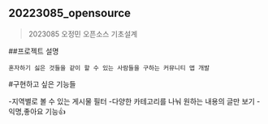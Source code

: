 ## 20223085_opensource
>2023085 오정민 오픈소스 기초설계

##프로젝트 설명
```
혼자하기 싫은 것들을 같이 할 수 있는 사람들을 구하는 커뮤니티 앱 개발
```
#구현하고 싶은 기능들

-지역별로 볼 수 있는 게시물 필터
-다양한 카테고리를 나눠 원하는 내용의 글만 보기
-익명,좋아요 기능:+1:
